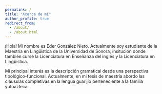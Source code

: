 ```yaml
---
permalink: /
title: "Acerca de mi"
author_profile: true
redirect_from: 
  - /about/
  - /about.html
---
```


¡Hola! Mi nombre es Eder González Nieto. Actualmente soy estudiante de la Maestría en Lingüística de la Universidad de Sonora, insitución donde también cursé la Licenciatura en Enseñanza del inglés y la Licenciatura en Lingüística.

Mi principal interés es la descripción gramatical desde una perspectiva tipológico-funcional. Actualmente, en mi tesis de maestría abordo las cláusulas completivas en la lengua guarijío perteneciente a la familia yutoazteca.
